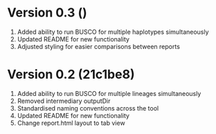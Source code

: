 # Version 0.3 ()

1. Added ability to run BUSCO for multiple haplotypes simultaneously
2. Updated README for new functionality
3. Adjusted styling for easier comparisons between reports

# Version 0.2 (21c1be8)

1. Added ability to run BUSCO for multiple lineages simultaneously
2. Removed intermediary outputDir
3. Standardised naming conventions across the tool
4. Updated README for new functionality
5. Change report.html layout to tab view
